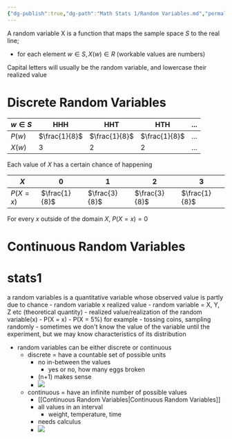 ```yaml
---
{"dg-publish":true,"dg-path":"Math Stats 1/Random Variables.md","permalink":"/math-stats-1/random-variables/","created":"2024-10-03T16:59:53.445-04:00","updated":"2025-07-07T18:02:31.436-04:00"}
---
```


A random variable X is a function that maps the sample space $S$ to the real line; 
- for each element $w \in S, X(w)\in R$
(workable values are numbers)

Capital letters will usually be the random variable, and lowercase their realized value

# Discrete Random Variables

| $w\in S$ | HHH           | HHT           | HTH           | ... |
| -------- | ------------- | ------------- | ------------- | --- |
| $P(w)$   | $\frac{1}{8}$ | $\frac{1}{8}$ | $\frac{1}{8}$ | ... |
| $X(w)$   | $3$           | $2$           | $2$           | ... |
Each value of $X$ has a certain chance of happening

| $X$      | 0             | 1             | 2             | 3             |
| -------- | ------------- | ------------- | ------------- | ------------- |
| $P(X=x)$ | $\frac{1}{8}$ | $\frac{3}{8}$ | $\frac{3}{8}$ | $\frac{1}{8}$ |
For every $x$ outside of the domain $X$, $P(X=x)=0$

# Continuous Random Variables


# stats1

a random variables is a quantitative variable whose observed value is partly due to chance
	- random variable x realized value
		- random variable = X, Y, Z etc (theoretical quantity)
		- realized value/realization of the random variable(x)
		- P(X = x)
			- P(X = 5%) for example
	- tossing coins, sampling randomly
	- sometimes we don't know the value of the variable until the experiment, but we may know characteristics of its distribution
- random variables can be either discrete or continuous
	- discrete = have a countable set of possible units
		- no in-between the values
			- yes or no, how many eggs broken
		- (n+1) makes sense
		- ![](https://i.imgur.com/f9pDzz4.png)
	- continuous = have an infinite number of possible values
		- [[Continuous Random Variables\|Continuous Random Variables]]
		- all values in an interval
			- weight, temperature, time
		- needs calculus
		- ![](https://i.imgur.com/y13h4uZ.png)
